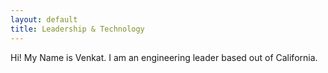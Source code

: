 ```yaml
---
layout: default
title: Leadership & Technology 
---
```



Hi! My Name is Venkat. I am an engineering leader based out of California.

